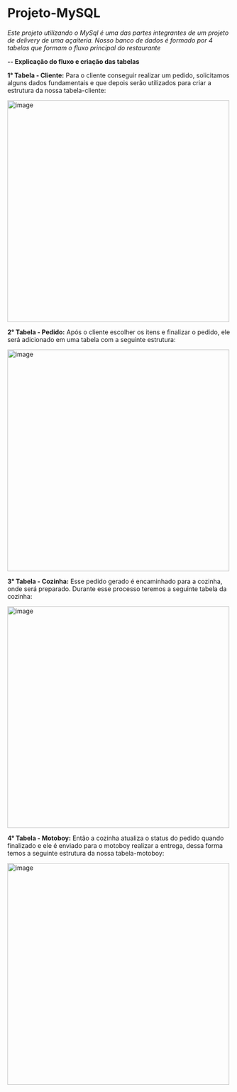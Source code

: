 # Projeto-MySQL
*Este projeto utilizando o MySql é uma das partes integrantes de um projeto de delivery de uma açaíteria. Nosso banco de dados é formado por 4 tabelas que formam o fluxo principal do restaurante*


**-- Explicação do fluxo e criação das tabelas**

**1° Tabela - Cliente:**
Para o cliente conseguir realizar um pedido, solicitamos alguns dados fundamentais e que depois serão utilizados para criar a estrutura da nossa tabela-cliente:
<div style="display: block;">
  <img width="500" alt="image" src="https://github.com/user-attachments/assets/a9c264b4-e091-4d6e-965a-14caf6ced13e">
</div>

**2° Tabela - Pedido:**
Após o cliente escolher os itens e finalizar o pedido, ele será adicionado em uma tabela com a seguinte estrutura:
<div style="display: block;">
  <img width="500" alt="image" src="https://github.com/user-attachments/assets/c56d58f0-d383-4f12-8575-38ae690dafaf">
</div>

**3° Tabela - Cozinha:**
Esse pedido gerado é encaminhado para a cozinha, onde será preparado. Durante esse processo teremos a seguinte tabela da cozinha:
<div style="display: block;">
  <img width="500" alt="image" src="https://github.com/user-attachments/assets/f3cb26d1-a160-4461-bcc3-5942875b623b">
</div>

**4° Tabela - Motoboy:**
Então a cozinha atualiza o status do pedido quando finalizado e ele é enviado para o motoboy realizar a entrega, dessa forma temos a seguinte estrutura da nossa tabela-motoboy:
<div style="display: block;">
  <img width="500" alt="image" src="https://github.com/user-attachments/assets/0261bd93-2703-439e-9640-f5ec4c2d7475">
</div>






